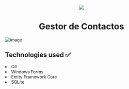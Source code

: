 <p align="center">
  <img src="https://img.shields.io/badge/STATUS-FINISHED-green">
</p>
<h1 align = "center">Gestor de Contactos</h1>

![image](https://github.com/user-attachments/assets/f888712c-ab5e-444f-b2e9-844dd68df059)

<h2>Technologies used ✅</h2>
<li>C#</li>
<li>Windows Forms</li>
<li>Entity Framework Core</li>
<li>SQLite</li>


